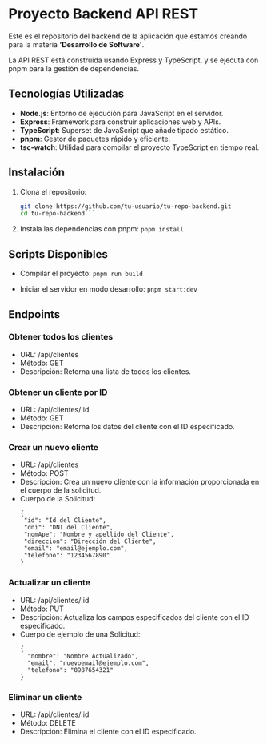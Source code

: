 # Proyecto Backend API REST

Este es el repositorio del backend de la aplicación que estamos creando para la materia **'Desarrollo de Software'**. 

La API REST está construida usando Express y TypeScript, y se ejecuta con pnpm para la gestión de dependencias.

## Tecnologías Utilizadas

- **Node.js**: Entorno de ejecución para JavaScript en el servidor.
- **Express**: Framework para construir aplicaciones web y APIs.
- **TypeScript**: Superset de JavaScript que añade tipado estático.
- **pnpm**: Gestor de paquetes rápido y eficiente.
- **tsc-watch**: Utilidad para compilar el proyecto TypeScript en tiempo real.

## Instalación

1. Clona el repositorio:
   ```sh
   git clone https://github.com/tu-usuario/tu-repo-backend.git
   cd tu-repo-backend```
   
2. Instala las dependencias con pnpm:
  ```pnpm install```

## Scripts Disponibles

- Compilar el proyecto:
  ```pnpm run build```

- Iniciar el servidor en modo desarrollo:
  ```pnpm start:dev```

## Endpoints

### Obtener todos los clientes

- URL: /api/clientes
- Método: GET
- Descripción: Retorna una lista de todos los clientes.

### Obtener un cliente por ID

- URL: /api/clientes/:id
- Método: GET
- Descripción: Retorna los datos del cliente con el ID especificado.

### Crear un nuevo cliente

- URL: /api/clientes
- Método: POST
- Descripción: Crea un nuevo cliente con la información proporcionada en el cuerpo de la solicitud.
- Cuerpo de la Solicitud:
   ``` 
   {
	"id": "Id del Cliente",
    "dni": "DNI del Cliente",
    "nomApe": "Nombre y apellido del Cliente",
    "direccion": "Dirección del Cliente",
    "email": "email@ejemplo.com",
    "telefono": "1234567890"
  }

### Actualizar un cliente

- URL: /api/clientes/:id
- Método: PUT
- Descripción: Actualiza los campos especificados del cliente con el ID especificado.
- Cuerpo de ejemplo de una Solicitud:
  ```
  {
    "nombre": "Nombre Actualizado",
    "email": "nuevoemail@ejemplo.com",
    "telefono": "0987654321"
  } 

### Eliminar un cliente

- URL: /api/clientes/:id
- Método: DELETE
- Descripción: Elimina el cliente con el ID especificado.


